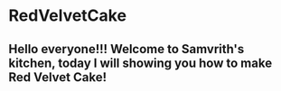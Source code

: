 
# RedVelvetCake
## Hello everyone!!! Welcome to Samvrith's kitchen, today I will showing you how to make Red Velvet Cake!
